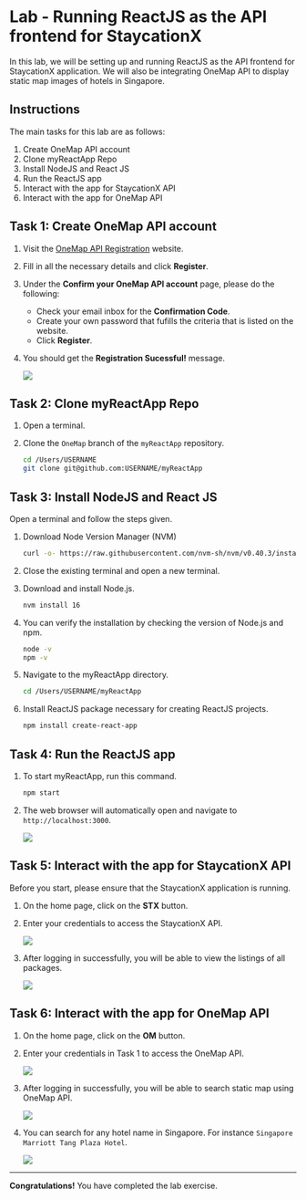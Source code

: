 # Lab - Running ReactJS as the API frontend for StaycationX

In this lab, we will be setting up and running ReactJS as the API frontend for StaycationX application. We will also be integrating OneMap API to display static map images of hotels in Singapore.

## Instructions
The main tasks for this lab are as follows:
1. Create OneMap API account
2. Clone myReactApp Repo
3. Install NodeJS and React JS
4. Run the ReactJS app
5. Interact with the app for StaycationX API
6. Interact with the app for OneMap API

## Task 1: Create OneMap API account

1. Visit the [OneMap API Registration](https://www.onemap.gov.sg/apidocs/register) website.

2. Fill in all the necessary details and click **Register**.

3. Under the **Confirm your OneMap API account** page, please do the following:

    - Check your email inbox for the **Confirmation Code**.
    - Create your own password that fufills the criteria that is listed on the website.
    - Click **Register**.

4. You should get the **Registration Sucessful!** message.

   ![](../images/lab1B/onemap-register-successful.png)


## Task 2: Clone myReactApp Repo

1. Open a terminal.

2. Clone the `OneMap` branch of the `myReactApp` repository.

    ```bash
    cd /Users/USERNAME
    git clone git@github.com:USERNAME/myReactApp
    ```

## Task 3: Install NodeJS and React JS

Open a terminal and follow the steps given.

1. Download Node Version Manager (NVM)

   ```bash
   curl -o- https://raw.githubusercontent.com/nvm-sh/nvm/v0.40.3/install.sh | bash
   ```

2. Close the existing terminal and open a new terminal.

3. Download and install Node.js.

    ```bash
    nvm install 16
    ```

4. You can verify the installation by checking the version of Node.js and npm.

    ```bash
    node -v
    npm -v
    ```

5. Navigate to the myReactApp directory.

    ```bash
    cd /Users/USERNAME/myReactApp
    ```

6. Install ReactJS package necessary for creating ReactJS projects.

    ```bash
    npm install create-react-app
    ```

## Task 4: Run the ReactJS app

1. To start myReactApp, run this command.

    ```bash
    npm start
    ```

2. The web browser will automatically open and navigate to `http://localhost:3000`.

   ![](../images/lab1B_MAC/react-app.png)

## Task 5: Interact with the app for StaycationX API

Before you start, please ensure that the StaycationX application is running.

1. On the home page, click on the **STX** button.

2. Enter your credentials to access the StaycationX API.

   ![](../images/lab1B_MAC/stx-login.png)

3. After logging in successfully, you will be able to view the listings of all packages.

   ![](../images/lab1B_MAC/stx-show-packages.png)

## Task 6: Interact with the app for OneMap API

1. On the home page, click on the **OM** button.

2. Enter your credentials in Task 1 to access the OneMap API.

   ![](../images/lab1B_MAC/om-login.png)

3. After logging in successfully, you will be able to search static map using OneMap API.

   ![](../images/lab1B_MAC/om-search-map.png)

4. You can search for any hotel name in Singapore. For instance `Singapore Marriott Tang Plaza Hotel`.

   ![](../images/lab1B_MAC/om-search-result.png)

---

**Congratulations!** You have completed the lab exercise.